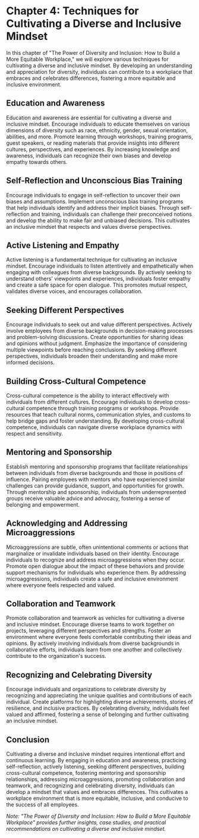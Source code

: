 Chapter 4: Techniques for Cultivating a Diverse and Inclusive Mindset
=====================================================================

In this chapter of "The Power of Diversity and Inclusion: How to Build a More Equitable Workplace," we will explore various techniques for cultivating a diverse and inclusive mindset. By developing an understanding and appreciation for diversity, individuals can contribute to a workplace that embraces and celebrates differences, fostering a more equitable and inclusive environment.

Education and Awareness
-----------------------

Education and awareness are essential for cultivating a diverse and inclusive mindset. Encourage individuals to educate themselves on various dimensions of diversity such as race, ethnicity, gender, sexual orientation, abilities, and more. Promote learning through workshops, training programs, guest speakers, or reading materials that provide insights into different cultures, perspectives, and experiences. By increasing knowledge and awareness, individuals can recognize their own biases and develop empathy towards others.

Self-Reflection and Unconscious Bias Training
---------------------------------------------

Encourage individuals to engage in self-reflection to uncover their own biases and assumptions. Implement unconscious bias training programs that help individuals identify and address their implicit biases. Through self-reflection and training, individuals can challenge their preconceived notions and develop the ability to make fair and unbiased decisions. This cultivates an inclusive mindset that respects and values diverse perspectives.

Active Listening and Empathy
----------------------------

Active listening is a fundamental technique for cultivating an inclusive mindset. Encourage individuals to listen attentively and empathetically when engaging with colleagues from diverse backgrounds. By actively seeking to understand others' viewpoints and experiences, individuals foster empathy and create a safe space for open dialogue. This promotes mutual respect, validates diverse voices, and encourages collaboration.

Seeking Different Perspectives
------------------------------

Encourage individuals to seek out and value different perspectives. Actively involve employees from diverse backgrounds in decision-making processes and problem-solving discussions. Create opportunities for sharing ideas and opinions without judgment. Emphasize the importance of considering multiple viewpoints before reaching conclusions. By seeking different perspectives, individuals broaden their understanding and make more informed decisions.

Building Cross-Cultural Competence
----------------------------------

Cross-cultural competence is the ability to interact effectively with individuals from different cultures. Encourage individuals to develop cross-cultural competence through training programs or workshops. Provide resources that teach cultural norms, communication styles, and customs to help bridge gaps and foster understanding. By developing cross-cultural competence, individuals can navigate diverse workplace dynamics with respect and sensitivity.

Mentoring and Sponsorship
-------------------------

Establish mentoring and sponsorship programs that facilitate relationships between individuals from diverse backgrounds and those in positions of influence. Pairing employees with mentors who have experienced similar challenges can provide guidance, support, and opportunities for growth. Through mentorship and sponsorship, individuals from underrepresented groups receive valuable advice and advocacy, fostering a sense of belonging and empowerment.

Acknowledging and Addressing Microaggressions
---------------------------------------------

Microaggressions are subtle, often unintentional comments or actions that marginalize or invalidate individuals based on their identity. Encourage individuals to recognize and address microaggressions when they occur. Promote open dialogue about the impact of these behaviors and provide support mechanisms for individuals who experience them. By addressing microaggressions, individuals create a safe and inclusive environment where everyone feels respected and valued.

Collaboration and Teamwork
--------------------------

Promote collaboration and teamwork as vehicles for cultivating a diverse and inclusive mindset. Encourage diverse teams to work together on projects, leveraging different perspectives and strengths. Foster an environment where everyone feels comfortable contributing their ideas and opinions. By actively involving individuals from diverse backgrounds in collaborative efforts, individuals learn from one another and collectively contribute to the organization's success.

Recognizing and Celebrating Diversity
-------------------------------------

Encourage individuals and organizations to celebrate diversity by recognizing and appreciating the unique qualities and contributions of each individual. Create platforms for highlighting diverse achievements, stories of resilience, and inclusive practices. By celebrating diversity, individuals feel valued and affirmed, fostering a sense of belonging and further cultivating an inclusive mindset.

Conclusion
----------

Cultivating a diverse and inclusive mindset requires intentional effort and continuous learning. By engaging in education and awareness, practicing self-reflection, actively listening, seeking different perspectives, building cross-cultural competence, fostering mentoring and sponsorship relationships, addressing microaggressions, promoting collaboration and teamwork, and recognizing and celebrating diversity, individuals can develop a mindset that values and embraces differences. This cultivates a workplace environment that is more equitable, inclusive, and conducive to the success of all employees.

*Note: "The Power of Diversity and Inclusion: How to Build a More Equitable Workplace" provides further insights, case studies, and practical recommendations on cultivating a diverse and inclusive mindset.*
